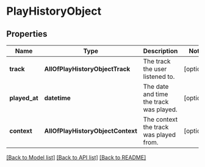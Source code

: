 # PlayHistoryObject

## Properties
Name | Type | Description | Notes
------------ | ------------- | ------------- | -------------
**track** | **AllOfPlayHistoryObjectTrack** | The track the user listened to. | [optional] 
**played_at** | **datetime** | The date and time the track was played. | [optional] 
**context** | **AllOfPlayHistoryObjectContext** | The context the track was played from. | [optional] 

[[Back to Model list]](../README.md#documentation-for-models) [[Back to API list]](../README.md#documentation-for-api-endpoints) [[Back to README]](../README.md)

